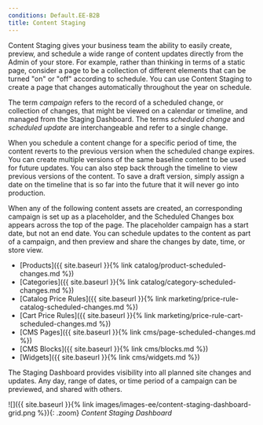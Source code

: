 ```yaml
---
conditions: Default.EE-B2B
title: Content Staging
---
```


Content Staging gives your business team the ability to easily create, preview, and schedule a wide range of content updates directly from the Admin of your store. For example, rather than thinking in terms of a static page, consider a page to be a collection of different elements that can be turned "on" or "off" according to schedule. You can use Content Staging to create a page that changes automatically throughout the year on schedule.

The term _campaign_ refers to the record of a scheduled change, or collection of changes, that might be viewed on a calendar or timeline, and managed from the Staging Dashboard. The terms _scheduled change_ and _scheduled update_ are interchangeable and refer to a single change.

When you schedule a content change for a specific period of time, the content reverts to the previous version when the scheduled change expires. You can create multiple versions of the same baseline content to be used for future updates. You can also step back through the timeline to view previous versions of the content. To save a draft version, simply assign a date on the timeline that is so far into the future that it will never go into production.

When any of the following content assets are created, an corresponding campaign is set up as a placeholder, and the Scheduled Changes box appears across the top of the page. The placeholder campaign has a start date, but not an end date. You can schedule updates to the content as part of a campaign, and then preview and share the changes by date, time, or store view.

- [Products]({{ site.baseurl }}{% link catalog/product-scheduled-changes.md %})
- [Categories]({{ site.baseurl }}{% link catalog/category-scheduled-changes.md %})
- [Catalog Price Rules]({{ site.baseurl }}{% link marketing/price-rule-catalog-scheduled-changes.md %})
- [Cart Price Rules]({{ site.baseurl }}{% link marketing/price-rule-cart-scheduled-changes.md %})
- [CMS Pages]({{ site.baseurl }}{% link cms/page-scheduled-changes.md %})
- [CMS Blocks]({{ site.baseurl }}{% link cms/blocks.md %})
- [Widgets]({{ site.baseurl }}{% link cms/widgets.md %})

The Staging Dashboard provides visibility into all planned site changes and updates. Any day, range of dates, or time period of a campaign can be previewed, and shared with others.

![]({{ site.baseurl }}{% link images/images-ee/content-staging-dashboard-grid.png %}){: .zoom}
_Content Staging Dashboard_
